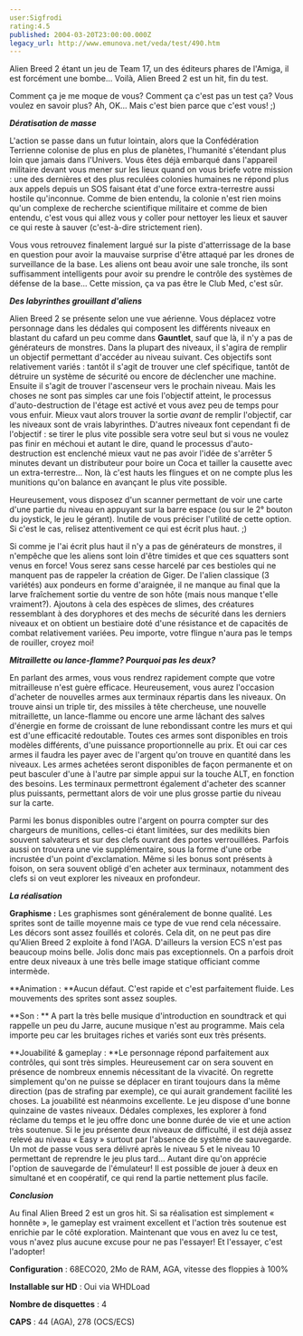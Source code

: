 ```yaml
---
user:Sigfrodi
rating:4.5
published: 2004-03-20T23:00:00.000Z
legacy_url: http://www.emunova.net/veda/test/490.htm
---
```

Alien Breed 2 étant un jeu de Team 17, un des éditeurs phares de l'Amiga, il est forcément une bombe... Voilà, Alien Breed 2 est un hit, fin du test.  

  

Comment ça je me moque de vous? Comment ça c'est pas un test ça? Vous voulez en savoir plus? Ah, OK... Mais c'est bien parce que c'est vous! ;)  

  

**_Dératisation de masse_**  

  

L'action se passe dans un futur lointain, alors que la Confédération Terrienne colonise de plus en plus de planètes, l'humanité s'étendant plus loin que jamais dans l'Univers. Vous êtes déjà embarqué dans l'appareil militaire devant vous mener sur les lieux quand on vous briefe votre mission : une des dernières et des plus reculées colonies humaines ne répond plus aux appels depuis un SOS faisant état d'une force extra-terrestre aussi hostile qu'inconnue. Comme de bien entendu, la colonie n'est rien moins qu'un complexe de recherche scientifique militaire et comme de bien entendu, c'est vous qui allez vous y coller pour nettoyer les lieux et sauver ce qui reste à sauver (c'est-à-dire strictement rien).  

  

Vous vous retrouvez finalement largué sur la piste d'atterrissage de la base en question pour avoir la mauvaise surprise d'être attaqué par les drones de surveillance de la base. Les aliens ont beau avoir une sale tronche, ils sont suffisamment intelligents pour avoir su prendre le contrôle des systèmes de défense de la base... Cette mission, ça va pas être le Club Med, c'est sûr.  

  

**_Des labyrinthes grouillant d'aliens_**  

  

Alien Breed 2 se présente selon une vue aérienne. Vous déplacez votre personnage dans les dédales qui composent les différents niveaux en blastant du cafard un peu comme dans **Gauntlet**, sauf que là, il n'y a pas de générateurs de monstres. Dans la plupart des niveaux, il s'agira de remplir un objectif permettant d'accéder au niveau suivant. Ces objectifs sont relativement variés : tantôt il s'agit de trouver une clef spécifique, tantôt de détruire un système de sécurité ou encore de déclencher une machine. Ensuite il s'agit de trouver l'ascenseur vers le prochain niveau. Mais les choses ne sont pas simples car une fois l'objectif atteint, le processus d'auto-destruction de l'étage est activé et vous avez peu de temps pour vous enfuir. Mieux vaut alors trouver la sortie _avant_ de remplir l'objectif, car les niveaux sont de vrais labyrinthes. D'autres niveaux font cependant fi de l'objectif : se tirer le plus vite possible sera votre seul but si vous ne voulez pas finir en méchoui et autant le dire, quand le processus d'auto-destruction est enclenché mieux vaut ne pas avoir l'idée de s'arrêter 5 minutes devant un distributeur pour boire un Coca et tailler la causette avec un extra-terrestre... Non, là c'est hauts les flingues et on ne compte plus les munitions qu'on balance en avançant le plus vite possible.  

  

Heureusement, vous disposez d'un scanner permettant de voir une carte d'une partie du niveau en appuyant sur la barre espace (ou sur le 2° bouton du joystick, le jeu le gérant). Inutile de vous préciser l'utilité de cette option. Si c'est le cas, relisez attentivement ce qui est écrit plus haut. ;)  

  

Si comme je l'ai écrit plus haut il n'y a pas de générateurs de monstres, il n'empêche que les aliens sont loin d'être timides et que ces squatters sont venus en force! Vous serez sans cesse harcelé par ces bestioles qui ne manquent pas de rappeler la création de Giger. De l'alien classique (3 variétés) aux pondeurs en forme d'araignée, il ne manque au final que la larve fraîchement sortie du ventre de son hôte (mais nous manque t'elle vraiment?). Ajoutons à cela des espèces de slimes, des créatures ressemblant à des doryphores et des mechs de sécurité dans les derniers niveaux et on obtient un bestiaire doté d'une résistance et de capacités de combat relativement variées. Peu importe, votre flingue n'aura pas le temps de rouiller, croyez moi!  

  

**_Mitraillette ou lance-flamme? Pourquoi pas les deux?_**  

  

En parlant des armes, vous vous rendrez rapidement compte que votre mitrailleuse n'est guère efficace. Heureusement, vous aurez l'occasion d'acheter de nouvelles armes aux terminaux répartis dans les niveaux. On trouve ainsi un triple tir, des missiles à tête chercheuse, une nouvelle mitraillette, un lance-flamme ou encore une arme lâchant des salves d'énergie en forme de croissant de lune rebondissant contre les murs et qui est d'une efficacité redoutable. Toutes ces armes sont disponibles en trois modèles différents, d'une puissance proportionnelle au prix. Et oui car ces armes il faudra les payer avec de l'argent qu'on trouve en quantité dans les niveaux. Les armes achetées seront disponibles de façon permanente et on peut basculer d'une à l'autre par simple appui sur la touche ALT, en fonction des besoins. Les terminaux permettront également d'acheter des scanner plus puissants, permettant alors de voir une plus grosse partie du niveau sur la carte.  

  

Parmi les bonus disponibles outre l'argent on pourra compter sur des chargeurs de munitions, celles-ci étant limitées, sur des medikits bien souvent salvateurs et sur des clefs ouvrant des portes verrouillées. Parfois aussi on trouvera une vie supplémentaire, sous la forme d'une orbe incrustée d'un point d'exclamation. Même si les bonus sont présents à foison, on sera souvent obligé d'en acheter aux terminaux, notamment des clefs si on veut explorer les niveaux en profondeur.  

  

**_La réalisation_**  

  

**Graphisme :** Les graphismes sont généralement de bonne qualité. Les sprites sont de taille moyenne mais ce type de vue rend cela nécessaire. Les décors sont assez fouillés et colorés. Cela dit, on ne peut pas dire qu'Alien Breed 2 exploite à fond l'AGA. D'ailleurs la version ECS n'est pas beaucoup moins belle. Jolis donc mais pas exceptionnels. On a parfois droit entre deux niveaux à une très belle image statique officiant comme intermède.  

  

**Animation : **Aucun défaut. C'est rapide et c'est parfaitement fluide. Les mouvements des sprites sont assez souples.  

  

**Son : ** A part la très belle musique d'introduction en soundtrack et qui rappelle un peu du Jarre, aucune musique n'est au programme. Mais cela importe peu car les bruitages riches et variés sont eux très présents.  

  

**Jouabilité & gameplay : **Le personnage répond parfaitement aux contrôles, qui sont très simples. Heureusement car on sera souvent en présence de nombreux ennemis nécessitant de la vivacité. On regrette simplement qu'on ne puisse se déplacer en tirant toujours dans la même direction (pas de strafing par exemple), ce qui aurait grandement facilité les choses. La jouabilité est néanmoins excellente. Le jeu dispose d'une bonne quinzaine de vastes niveaux. Dédales complexes, les explorer à fond réclame du temps et le jeu offre donc une bonne durée de vie et une action très soutenue. Si le jeu présente deux niveaux de difficulté, il est déjà assez relevé au niveau « Easy » surtout par l'absence de système de sauvegarde. Un mot de passe vous sera délivré après le niveau 5 et le niveau 10 permettant de reprendre le jeu plus tard... Autant dire qu'on apprécie l'option de sauvegarde de l'émulateur! Il est possible de jouer à deux en simultané et en coopératif, ce qui rend la partie nettement plus facile.  

  

**_Conclusion_**  

  

Au final Alien Breed 2 est un gros hit. Si sa réalisation est simplement « honnête », le gameplay est vraiment excellent et l'action très soutenue est enrichie par le côté exploration. Maintenant que vous en avez lu ce test, vous n'avez plus aucune excuse pour ne pas l'essayer! Et l'essayer, c'est l'adopter!  

  

**Configuration** : 68ECO20, 2Mo de RAM, AGA, vitesse des floppies à 100%  

  

**Installable sur HD** : Oui via WHDLoad  

  

**Nombre de disquettes** : 4  

  

**CAPS** : 44 (AGA), 278 (OCS/ECS)